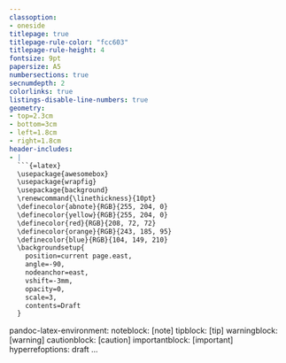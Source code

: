 ```yaml
---
classoption:
- oneside
titlepage: true
titlepage-rule-color: "fcc603"
titlepage-rule-height: 4
fontsize: 9pt
papersize: A5
numbersections: true
secnumdepth: 2
colorlinks: true
listings-disable-line-numbers: true
geometry:
- top=2.3cm
- bottom=3cm
- left=1.8cm
- right=1.8cm
header-includes:
- |
  ```{=latex}
  \usepackage{awesomebox}
  \usepackage{wrapfig}
  \usepackage{background}
  \renewcommand{\linethickness}{10pt}
  \definecolor{abnote}{RGB}{255, 204, 0}
  \definecolor{yellow}{RGB}{255, 204, 0}
  \definecolor{red}{RGB}{208, 72, 72}
  \definecolor{orange}{RGB}{243, 185, 95}
  \definecolor{blue}{RGB}{104, 149, 210}
  \backgroundsetup{
    position=current page.east,
    angle=-90,
    nodeanchor=east,
    vshift=-3mm,
    opacity=0,
    scale=3,
    contents=Draft
  }
  ```
pandoc-latex-environment:
  noteblock: [note]
  tipblock: [tip]
  warningblock: [warning]
  cautionblock: [caution]
  importantblock: [important]
hyperrefoptions:
  draft
...
```

